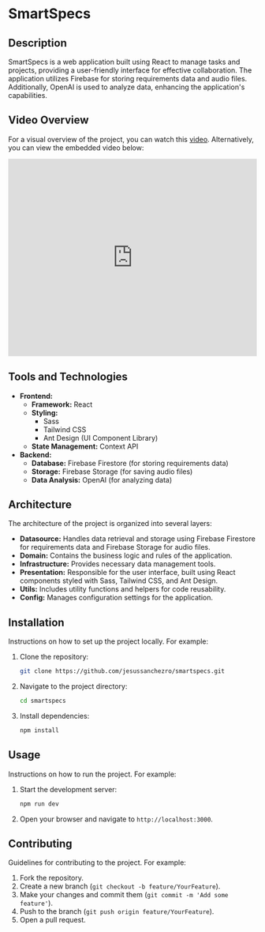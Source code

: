 # SmartSpecs

## Description

SmartSpecs is a web application built using React to manage tasks and projects, providing a user-friendly interface for effective collaboration. The application utilizes Firebase for storing requirements data and audio files. Additionally, OpenAI is used to analyze data, enhancing the application's capabilities.

## Video Overview

For a visual overview of the project, you can watch this [video](https://www.loom.com/share/229039890df042b08760942306ca4228?sid=ea4a11e5-803e-441f-9eb8-696c0c14d5f1).
Alternatively, you can view the embedded video below:

<iframe src="https://www.loom.com/embed/229039890df042b08760942306ca4228?sid=ea4a11e5-803e-441f-9eb8-696c0c14d5f1" frameborder="0" webkitallowfullscreen mozallowfullscreen allowfullscreen style="width:100%; height:400px;"></iframe>

## Tools and Technologies

- **Frontend:**
  - **Framework:** React
  - **Styling:**
    - Sass
    - Tailwind CSS
    - Ant Design (UI Component Library)
  - **State Management:** Context API
- **Backend:**
  - **Database:** Firebase Firestore (for storing requirements data)
  - **Storage:** Firebase Storage (for saving audio files)
  - **Data Analysis:** OpenAI (for analyzing data)

## Architecture

The architecture of the project is organized into several layers:

- **Datasource:** Handles data retrieval and storage using Firebase Firestore for requirements data and Firebase Storage for audio files.
- **Domain:** Contains the business logic and rules of the application.
- **Infrastructure:** Provides necessary data management tools.
- **Presentation:** Responsible for the user interface, built using React components styled with Sass, Tailwind CSS, and Ant Design.
- **Utils:** Includes utility functions and helpers for code reusability.
- **Config:** Manages configuration settings for the application.

## Installation

Instructions on how to set up the project locally. For example:

1. Clone the repository:
   ```bash
   git clone https://github.com/jesussanchezro/smartspecs.git
   ```
2. Navigate to the project directory:
   ```bash
   cd smartspecs
   ```
3. Install dependencies:
   ```bash
   npm install
   ```

## Usage

Instructions on how to run the project. For example:

1. Start the development server:
   ```bash
   npm run dev
   ```
2. Open your browser and navigate to `http://localhost:3000`.

## Contributing

Guidelines for contributing to the project. For example:

1. Fork the repository.
2. Create a new branch (`git checkout -b feature/YourFeature`).
3. Make your changes and commit them (`git commit -m 'Add some feature'`).
4. Push to the branch (`git push origin feature/YourFeature`).
5. Open a pull request.
